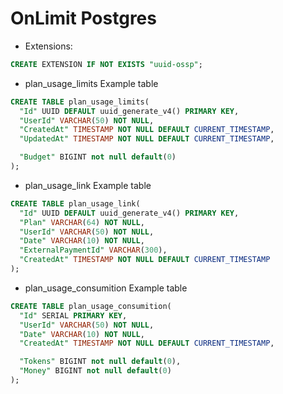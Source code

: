 # OnLimit Postgres

- Extensions:

```sql
CREATE EXTENSION IF NOT EXISTS "uuid-ossp";
```

- plan_usage_limits Example table

```sql
CREATE TABLE plan_usage_limits(
  "Id" UUID DEFAULT uuid_generate_v4() PRIMARY KEY,
  "UserId" VARCHAR(50) NOT NULL,
  "CreatedAt" TIMESTAMP NOT NULL DEFAULT CURRENT_TIMESTAMP,
  "UpdatedAt" TIMESTAMP NOT NULL DEFAULT CURRENT_TIMESTAMP,

  "Budget" BIGINT not null default(0)
);
```

- plan_usage_link Example table

```sql
CREATE TABLE plan_usage_link(
  "Id" UUID DEFAULT uuid_generate_v4() PRIMARY KEY,
  "Plan" VARCHAR(64) NOT NULL,
  "UserId" VARCHAR(50) NOT NULL,
  "Date" VARCHAR(10) NOT NULL,
  "ExternalPaymentId" VARCHAR(300),
  "CreatedAt" TIMESTAMP NOT NULL DEFAULT CURRENT_TIMESTAMP
);
```

- plan_usage_consumition Example table
```sql
CREATE TABLE plan_usage_consumition(
  "Id" SERIAL PRIMARY KEY,
  "UserId" VARCHAR(50) NOT NULL,
  "Date" VARCHAR(10) NOT NULL,
  "CreatedAt" TIMESTAMP NOT NULL DEFAULT CURRENT_TIMESTAMP,

  "Tokens" BIGINT not null default(0),
  "Money" BIGINT not null default(0)
);
```
